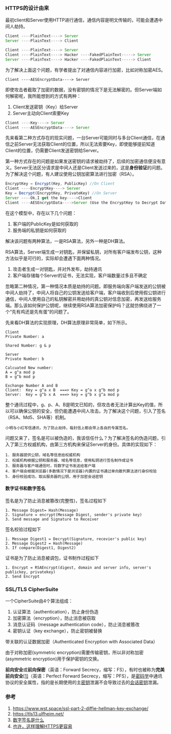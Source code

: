 ### HTTPS的设计由来

最初client和Server使用HTTP进行通信，通信内容是明文传输的，可能会遭遇中间人劫持。

```javascript
Client ----PlainText----> Server
Server ----PlainText----> Client
```

```javascript
Client ----PlainText----> Server
Client ----PlainText----> Hacker ----FakedPlainText-----> Server
Server ----PlainText----> Hacker ----FakedPlainText-----> Client
```

为了解决上面这个问题，有学者提出了对通信内容进行加密，比如对称加密AES。

```
Client ----AESEncryptData----> Server
```

即使攻击者截取了加密的数据，没有密钥的情况下是无法解密的。但Server端如何解密呢，我所能想到的方式有两种：

1. Client发送密钥（Key）给Server
2. Server主动向Client索要Key

```javascript
Client ----Key----> Server
Client ----AESEncryptData----> Server
```

先来看第二种方式存在的现实问题，一台Server可能同时与多台Client通信，在通信之前Server无法获取Client的位置，所以无法索要Key，即使能够提前知道Client的位置，仍需要Client发送密钥给Server。

第一种方式存在的问题是如果发送密钥的请求被劫持了，后续的加密通信便没有意义。Server无法区分请求是中间人还是Client发送过来的，这是**身份验证**的问题。为了解决这个问题，有人建议使用公钥加密算法进行加密（RSA）。

```javascript
EncryptKey = Encrypt(Key, PublicKey) //On Client
Client ----EncryptKey----> Server
Key = Decrypt(EncryptKey, PrivateKey) //On Server
Server ----Ok,I get the key---->Client
Client ----AESEncryptData---->Server (Use the EncryptKey to Decrypt Data)
```

在这个模型中，存在以下几个问题：

1. 客户端的PublicKey是如何获取的
2. 服务端的私钥是如何获取的

解决该问题有两种算法，一是RSA算法，另外一种是DH算法。

RSA算法，Server端生成一对钥匙，并保留私钥，对所有客户端发布公钥，这种方法似乎是可行的，实际却会遭遇下面两种情况。

1. 攻击者生成一对钥匙，并对外发布，劫持通讯
2. 客户端存储每个Server的证书，无法实现，客户端数量过多且不确定

忽略第二种情况，第一种情况本质是劫持的问题。即服务端向客户端发送的公钥被中间人劫持了，中间人将自己的公钥发送给客户端，客户端收到后使用假公钥进行通信，中间人使用自己的私钥解密并用劫持的真公钥对信息加密，再发送给服务端。那么该如何保护公钥呢，继续使用RSA算法加密保护吗？这就仿佛绕进了一个“先有鸡还是先有蛋”的问题了。

先来看DH算法的实现原理，DH算法原理非常简单，如下所示。

```
Client 
Private Number: a

Shared Number: g & p

Server
Private Number: b

Calcuated New number:
A = g^a mod p
B = g^b mod p

Exchange Number A and B
Client:  Key = g^a x B  ===> Key = g^a x g^b mod p
Server:  Key = g^b x A  ===> key = g^b x g^a mod p
```

整个通讯过程中，g、p、A、B是明文已知的，但攻击者无法计算出Key的值，所以可以确保公钥的安全，但仍能遭遇中间人攻击。为了解决这个问题，引入了签名（RSA、Md5、SHA等）机制。

```
小明与小红写信通讯，为了防止劫持，每封信上都会带上各自的专属签名。
```

问题又来了，签名是可以被伪造的，我该信任什么？为了解决签名的伪造问题，引入了第三方权威机构，由第三方机构来保证Server的身份。具体的实现如下：

```
1. 服务器提供公钥，域名等信息给权威机构
2. 权威机构根据公钥和服务器、域名等信息，使用私钥进行签名制作成证书
3. 服务器与客户端通信时，将数字证书发送给客户端
4. 客户端会根据浏览器(多数情况下是浏览器)内置的证书通过单向散列算法进行身份校验
5. 身份校验成功，取出服务器的公钥，用于加密会话密钥
```

#### 数字证书和数字签名

签名是为了防止消息被篡改(完整性)，签名过程如下

```
1. Message Digest= Hash(Message)
2. Signature = encrypt(Message Digest, sender's private key)
3. Send message and Signature to Receiver
```

签名校验过程如下

```
1. Message Digest1 = Decrypt(Signature, recevier's public key)
2. Message Digest2 = Hash(Message)
3. If compare(Digest1, Digest2)
```

证书是为了防止消息被调包，证书制作过程如下

```
1. Encrypt = RSAEncrypt(digest, domain and server info, server's publickey, privatekey) 
2. Send Encrypt
```

### SSL/TLS CipherSuite

一个CipherSuite由4个算法组成：

1. 认证算法（authentication），防止身份伪造
2. 加密算法（encryption），防止消息被窃取
3. 消息认证码（message authentication code），防止消息被篡改
4. 密钥认证（key exchange），防止密钥被替换

带关联的认证数据加密（Authenticated Encryption with Associated Data）



由于对称加密(symmetric encryption)需要传输密钥，所以非对称加密(asymmetric encryption)用于保护密钥的交换。



**前向安全**或**前向保密**（英语：Forward Secrecy，缩写：FS），有时也被称为**完美前向安全**[[1\]](https://zh.wikipedia.org/wiki/%E5%89%8D%E5%90%91%E5%AE%89%E5%85%A8%E6%80%A7#cite_note-1)（英语：Perfect Forward Secrecy，缩写：PFS），是[密码学](https://zh.wikipedia.org/wiki/%E5%AF%86%E7%A0%81%E5%AD%A6)中通讯协议的安全属性，指的是长期使用的主[密钥](https://zh.wikipedia.org/wiki/%E5%AF%86%E9%92%A5)泄漏不会导致过去的[会话密钥](https://zh.wikipedia.org/wiki/%E6%9C%83%E8%A9%B1%E5%AF%86%E9%91%B0)泄漏。



### 参考

1. https://www.wst.space/ssl-part-2-diffie-hellman-key-exchange/
2. https://tls13.ulfheim.net/
3. [数字签名是什么](http://www.ruanyifeng.com/blog/2011/08/what_is_a_digital_signature.html)
4. [也许，这样理解HTTPS更容易](http://blog.jobbole.com/110354/)